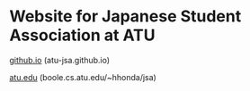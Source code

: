 # Website for Japanese Student Association at ATU

[github.io](atu-jsa.github.io) (atu-jsa.github.io)

<!-- update this link when new website is lunched -->
[atu.edu](boole.cs.atu.edu/~hhonda/jsa) (boole.cs.atu.edu/~hhonda/jsa)
